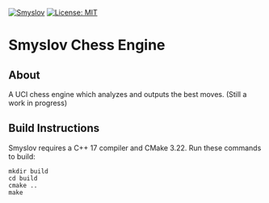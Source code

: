 [![Smyslov](https://github.com/saifs27/smyslov-chess/actions/workflows/smyslov.yml/badge.svg)](https://github.com/saifs27/smyslov-chess/actions/workflows/smyslov.yml)
[![License: MIT](https://img.shields.io/badge/License-MIT-yellow.svg)](https://opensource.org/licenses/MIT)



# Smyslov Chess Engine

## About
A UCI chess engine which analyzes and outputs the best moves. (Still a work in progress)

## Build Instructions

Smyslov requires a C++ 17 compiler and CMake 3.22. Run these commands to build:

```
mkdir build
cd build
cmake ..
make
```